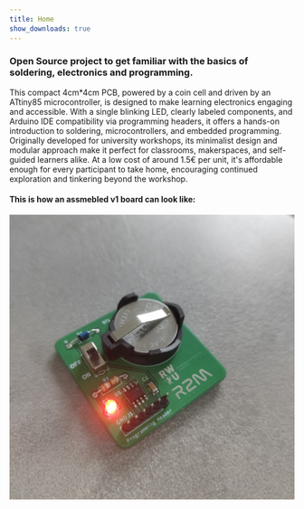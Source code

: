```yaml
---
title: Home
show_downloads: true
---
```

### Open Source project to get familiar with the basics of soldering, electronics and programming.

This compact 4cm*4cm PCB, powered by a coin cell and driven by an ATtiny85 microcontroller, is designed to make learning electronics engaging and accessible. With a single blinking LED, clearly labeled components, and Arduino IDE compatibility via programming headers, it offers a hands-on introduction to soldering, microcontrollers, and embedded programming. Originally developed for university workshops, its minimalist design and modular approach make it perfect for classrooms, makerspaces, and self-guided learners alike. At a low cost of around 1.5€ per unit, it's affordable enough for every participant to take home, encouraging continued exploration and tinkering beyond the workshop.

#### This is how an assmebled v1 board can look like:
![Assembled v1 PCB](assets/v1-assembled.jpg)
